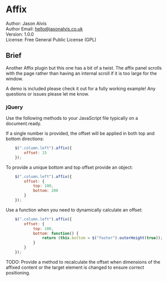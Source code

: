 <h1>Affix</h1>

Author: Jason Alvis<br />
Author Email: hello@jasonalvis.co.uk<br />
Version: 1.0.0<br />
License: Free General Public License (GPL)<br />

<h2>Brief</h2>
Another Affix plugin but this one has a bit of a twist. The affix panel scrolls with the page rather than having an internal scroll if it is too large for the window.

A demo is included please check it out for a fully working example! Any questions or issues please let me know.

<h3>jQuery</h3>

Use the following methods to your JavaScript file typically on a document.ready.

If a single number is provided, the offset will be applied in both top and bottom directions:

```javascript
    $(".column.left").affix({
        offset: 15
    });
```

To provide a unique bottom and top offset provide an object:

```javascript
    $(".column.left").affix({
        offset: {
            top: 100,
            bottom: 200
        }
    });
```

Use a function when you need to dynamically calculate an offset:

```javascript
    $(".column.left").affix({
        offset: {
            top: 100,
            bottom: function() {
                return (this.bottom = $("footer").outerHeight(true));
            }
        }
    });
```

TODO: Provide a method to recalculate the offset when dimensions of the affixed content or the target element is changed to ensure correct positioning.